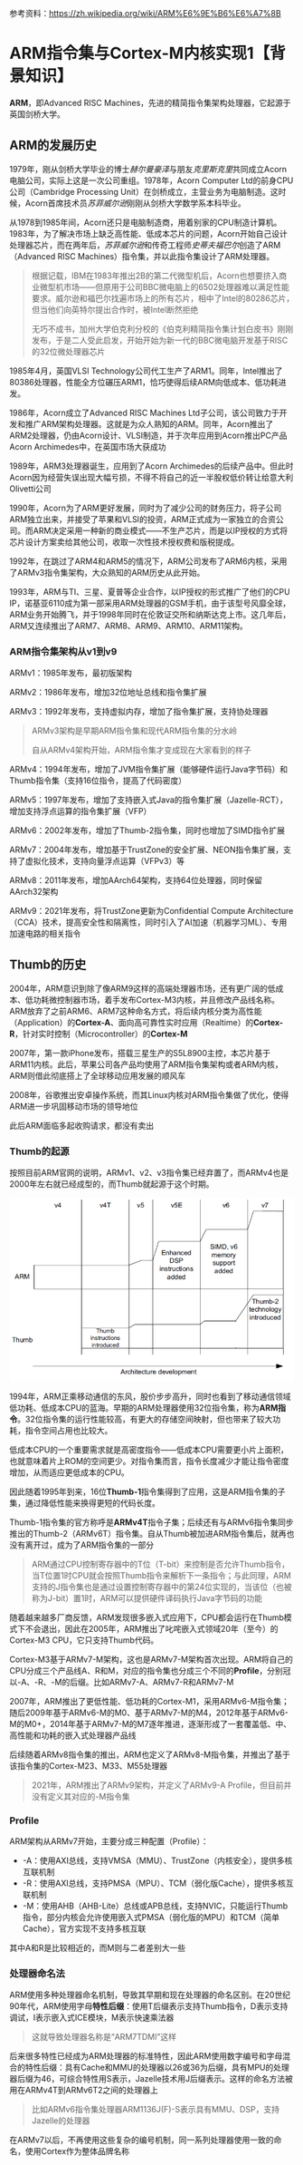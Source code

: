 参考资料：https://zh.wikipedia.org/wiki/ARM%E6%9E%B6%E6%A7%8B

# ARM指令集与Cortex-M内核实现1【背景知识】

**ARM**，即Advanced RISC Machines，先进的精简指令集架构处理器，它起源于英国剑桥大学。

## ARM的发展历史

1979年，刚从剑桥大学毕业的博士*赫尔曼豪泽*与朋友*克里斯克里*共同成立Acorn电脑公司，实际上这是一次公司重组。1978年，Acorn Computer Ltd的前身CPU公司（Cambridge Processing Unit）在剑桥成立，主营业务为电脑制造。这时候，Acorn首席技术员*苏菲威尔逊*刚刚从剑桥大学数学系本科毕业。

从1978到1985年间，Acorn还只是电脑制造商，用着别家的CPU制造计算机。1983年，为了解决市场上缺乏高性能、低成本芯片的问题，Acorn开始自己设计处理器芯片，而在两年后，*苏菲威尔逊*和传奇工程师*史蒂夫福巴尔*创造了ARM（Advanced RISC Machines）指令集，并以此指令集设计了ARM处理器。

> 根据记载，IBM在1983年推出2B的第二代微型机后，Acorn也想要挤入商业微型机市场——但原用于公司BBC微电脑上的6502处理器难以满足性能要求。威尔逊和福巴尔找遍市场上的所有芯片，相中了Intel的80286芯片，但当他们向英特尔提出合作时，被Intel断然拒绝
>
> 无巧不成书，加州大学伯克利分校的《伯克利精简指令集计划白皮书》刚刚发布，于是二人受此启发，开始开始为新一代的BBC微电脑开发基于RISC的32位微处理器芯片

1985年4月，英国VLSI Technology公司代工生产了ARM1。同年，Intel推出了80386处理器，性能全方位碾压ARM1，恰巧使得后续ARM向低成本、低功耗进发。

1986年，Acorn成立了Advanced RISC Machines Ltd子公司，该公司致力于开发和推广ARM架构处理器。这就是为众人熟知的ARM。同年，Acorn推出了ARM2处理器，仍由Acorn设计、VLSI制造，并于次年应用到Acorn推出PC产品Acorn Archimedes中，在英国市场大获成功

1989年，ARM3处理器诞生，应用到了Acorn Archimedes的后续产品中。但此时Acorn因为经营失误出现大幅亏损，不得不将自己的近一半股权低价转让给意大利Olivetti公司

1990年，Acorn为了ARM更好发展，同时为了减少公司的财务压力，将子公司ARM独立出来，并接受了苹果和VLSI的投资，ARM正式成为一家独立的合资公司。而ARM决定采用一种新的商业模式——不生产芯片，而是以IP授权的方式将芯片设计方案卖给其他公司，收取一次性技术授权费和版税提成。

1992年，在跳过了ARM4和ARM5的情况下，ARM公司发布了ARM6内核，采用了ARMv3指令集架构，大众熟知的ARM历史从此开始。

1993年，ARM与TI、三星、夏普等企业合作，以IP授权的形式推广了他们的CPU IP，诺基亚6110成为第一部采用ARM处理器的GSM手机，由于该型号风靡全球，ARM业务开始腾飞，并于1998年同时在伦敦证交所和纳斯达克上市。这几年后，ARM又连续推出了ARM7、ARM8、ARM9、ARM10、ARM11架构。

### ARM指令集架构从v1到v9

ARMv1：1985年发布，最初版架构

ARMv2：1986年发布，增加32位地址总线和指令集扩展

ARMv3：1992年发布，支持虚拟内存，增加了指令集扩展，支持协处理器

> ARMv3架构是早期ARM指令集和现代ARM指令集的分水岭
>
> 自从ARMv4架构开始，ARM指令集才变成现在大家看到的样子

ARMv4：1994年发布，增加了JVM指令集扩展（能够硬件运行Java字节码）和Thumb指令集（支持16位指令，提高了代码密度）

ARMv5：1997年发布，增加了支持嵌入式Java的指令集扩展（Jazelle-RCT），增加支持浮点运算的指令集扩展（VFP）

ARMv6：2002年发布，增加了Thumb-2指令集，同时也增加了SIMD指令扩展

ARMv7：2004年发布，增加基于TrustZone的安全扩展、NEON指令集扩展，支持了虚拟化技术，支持向量浮点运算（VFPv3）等

ARMv8：2011年发布，增加AArch64架构，支持64位处理器，同时保留AArch32架构

ARMv9：2021年发布，将TrustZone更新为Confidential Compute Architecture（CCA）技术，提高安全性和隔离性，同时引入了AI加速（机器学习ML）、专用加速电路的相关指令

## Thumb的历史

2004年，ARM意识到除了像ARM9这样的高端处理器市场，还有更广阔的低成本、低功耗微控制器市场，着手发布Cortex-M3内核，并且修改产品线名称。ARM放弃了之前ARM6、ARM7这种命名方式，将后续内核分类为高性能（Application）的**Cortex-A**、面向高可靠性实时应用（Realtime）的**Cortex-R**，针对实时控制（Microcontroller）的**Cortex-M**

2007年，第一款iPhone发布，搭载三星生产的S5L8900主控，本芯片基于ARM11内核。此后，苹果公司各产品均使用了ARM指令集架构或者ARM内核，ARM则借此彻底搭上了全球移动应用发展的顺风车

2008年，谷歌推出安卓操作系统，而其Linux内核对ARM指令集做了优化，使得ARM进一步巩固移动市场的领导地位

此后ARM面临多起收购请求，都没有卖出

### Thumb的起源

按照目前ARM官网的说明，ARMv1、v2、v3指令集已经弃置了，而ARMv4也是2000年左右就已经成型的，而Thumb就起源于这个时期。

![image-20231114220504268](ARM内核学习1【背景知识】.assets/image-20231114220504268.png)

1994年，ARM正乘移动通信的东风，股价步步高升，同时也看到了移动通信领域低功耗、低成本CPU的蓝海。早期的ARM处理器使用32位指令集，称为**ARM指令**。32位指令集的运行性能较高，有更大的存储空间映射，但也带来了较大功耗，指令空间占用也比较大。

低成本CPU的一个重要需求就是高密度指令——低成本CPU需要更小片上面积，也就意味着片上ROM的空间更少。对指令集而言，指令长度减少才能让指令密度增加，从而适应更低成本的CPU。

因此随着1995年到来，16位**Thumb-1**指令集得到了应用，这是ARM指令集的子集，通过降低性能来换得更短的代码长度。

Thumb-1指令集的官方称呼是**ARMv4T**指令子集；后续还有与ARMv6指令集同步推出的Thumb-2（ARMv6T）指令集。自从Thumb被加进ARM指令集后，就再也没有离开过，成为了ARM指令集的一部分

> ARM通过CPU控制寄存器中的T位（T-bit）来控制是否允许Thumb指令，当T位置1时CPU就会按照Thumb指令来解析下一条指令；与此同理，ARM支持的J指令集也是通过设置控制寄存器中的第24位实现的，当该位（也被称为J-bit）置1时，ARM可以提供硬件译码执行Java字节码的功能

随着越来越多厂商反馈，ARM发现很多嵌入式应用下，CPU都会运行在Thumb模式下不会退出，因此在2005年，ARM推出了叱咤嵌入式领域20年（至今）的Cortex-M3 CPU，它只支持Thumb代码。

Cortex-M3基于ARMv7-M架构，这也是ARMv7-M架构首次出现。ARM将自己的CPU分成三个产品线A、R和M，对应的指令集也分成三个不同的**Profile**，分别冠以-A、-R、-M的后缀。比如ARMv7-A、ARMv7-R和ARMv7-M

2007年，ARM推出了更低性能、低功耗的Cortex-M1，采用ARMv6-M指令集；随后2009年基于ARMv6-M的M0、基于ARMv7-M的M4，2012年基于ARMv6-M的M0+，2014年基于ARMv7-M的M7逐年推进，逐渐形成了一套覆盖低、中、高性能和功耗的嵌入式处理器产品线

后续随着ARMv8指令集的推出，ARM也定义了ARMv8-M指令集，并推出了基于该指令集的Cortex-M23、M33、M55处理器

> 2021年，ARM推出了ARMv9架构，并定义了ARMv9-A Profile，但目前并没有定义其对应的-M指令集

### Profile

ARM架构从ARMv7开始，主要分成三种配置（Profile）：

* -A：使用AXI总线，支持VMSA（MMU）、TrustZone（内核安全），提供多核互联机制
* -R：使用AXI总线，支持PMSA（MPU）、TCM（弱化版Cache），提供多核互联机制
* -M：使用AHB（AHB-Lite）总线或APB总线，支持NVIC，只能运行Thumb指令，部分内核会允许使用嵌入式PMSA（弱化版的MPU）和TCM（简单Cache），官方实现不支持多核互联

其中A和R是比较相近的，而M则与二者差别大一些

### 处理器命名法

ARM使用多种处理器命名机制，导致其早期和现在处理器的命名区别。在20世纪90年代，ARM使用字母**特性后缀**：使用T后缀表示支持Thumb指令，D表示支持调试，I表示嵌入式ICE模块，M表示快速乘法器

> 这就导致处理器名称是“ARM7TDMI”这样

后来很多特性已经成为ARM处理器的标准特性，因此ARM使用数字编号和字母混合的特性后缀：具有Cache和MMU的处理器以26或36为后缀，具有MPU的处理器后缀为46，可综合特性用S表示，Jazelle技术用J后缀表示。这样的命名方法被用在ARMv4T到ARMv6T2之间的处理器上

> 比如ARMv6指令集处理器ARM1136J(F)-S表示具有MMU、DSP，支持Jazelle的处理器

在ARMv7以后，不再使用这些复杂的编号机制，同一系列处理器使用一致的命名，使用Cortex作为整体品牌名称

